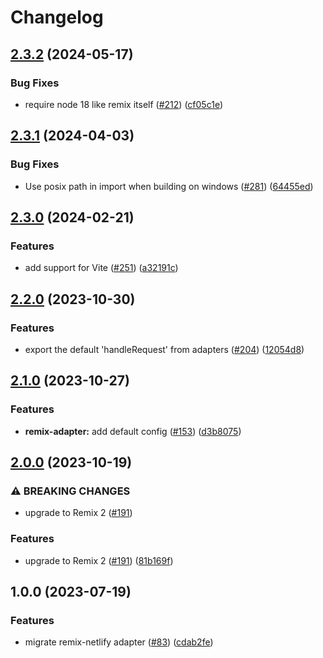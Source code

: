 # Changelog

## [2.3.2](https://github.com/netlify/remix-compute/compare/remix-adapter-v2.3.1...remix-adapter-v2.3.2) (2024-05-17)


### Bug Fixes

* require node 18 like remix itself ([#212](https://github.com/netlify/remix-compute/issues/212)) ([cf05c1e](https://github.com/netlify/remix-compute/commit/cf05c1e22709531410f2bb574994319785c08c2d))

## [2.3.1](https://github.com/netlify/remix-compute/compare/remix-adapter-v2.3.0...remix-adapter-v2.3.1) (2024-04-03)


### Bug Fixes

* Use posix path in import when building on windows ([#281](https://github.com/netlify/remix-compute/issues/281)) ([64455ed](https://github.com/netlify/remix-compute/commit/64455ed617bd7caca59788aa5c31f257cab96540))

## [2.3.0](https://github.com/netlify/remix-compute/compare/remix-adapter-v2.2.0...remix-adapter-v2.3.0) (2024-02-21)


### Features

* add support for Vite ([#251](https://github.com/netlify/remix-compute/issues/251)) ([a32191c](https://github.com/netlify/remix-compute/commit/a32191c58525006f8ecf5cb72e662f88e229c9ad))

## [2.2.0](https://github.com/netlify/remix-compute/compare/remix-adapter-v2.1.0...remix-adapter-v2.2.0) (2023-10-30)


### Features

* export the default 'handleRequest' from adapters ([#204](https://github.com/netlify/remix-compute/issues/204)) ([12054d8](https://github.com/netlify/remix-compute/commit/12054d8f4d14d1c8942dc71c96734c0d8d09181d))

## [2.1.0](https://github.com/netlify/remix-compute/compare/remix-adapter-v2.0.0...remix-adapter-v2.1.0) (2023-10-27)


### Features

* **remix-adapter:** add default config ([#153](https://github.com/netlify/remix-compute/issues/153)) ([d3b8075](https://github.com/netlify/remix-compute/commit/d3b80756ec5b27201aa4036de13465a470b502af))

## [2.0.0](https://github.com/netlify/remix-compute/compare/remix-adapter-v1.0.0...remix-adapter-v2.0.0) (2023-10-19)


### ⚠ BREAKING CHANGES

* upgrade to Remix 2 ([#191](https://github.com/netlify/remix-compute/issues/191))

### Features

* upgrade to Remix 2 ([#191](https://github.com/netlify/remix-compute/issues/191)) ([81b169f](https://github.com/netlify/remix-compute/commit/81b169f1a796fddc7dfdc97d83ec01116fd7c3fb))

## 1.0.0 (2023-07-19)


### Features

* migrate remix-netlify adapter ([#83](https://github.com/netlify/remix-compute/issues/83)) ([cdab2fe](https://github.com/netlify/remix-compute/commit/cdab2fee553d3e9839279c62c9e26eeaf301b020))
